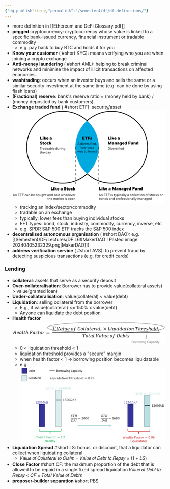 ```yaml
---
{"dg-publish":true,"permalink":"/semester4/df/df-definitions/"}
---
```


- more definition in [[Ethereum and DeFi Glossary.pdf]]
- **pegged** cryptocurrency: cryptocurrency whose value is linked to a specific bank-issued currency, financial instrument or tradable commodity
	- e.g. pay back to buy BTC and holds it for you
- **Know your customer** ( #short KYC): means verifying who you are when joining a crypto exchange
- **Anti-money laundering** ( #short AML): helping to break criminal networks and minimise the impact of illicit transactions on affected economies.
- **washtrading**: occurs when an investor buys and sells the same or a similar security investment at the same time (e.g. can be done by using flash loans)
- **(Fractional) reserve**: bank's reserve ratio = (money held by bank) / (money deposited by bank customers)
- **Exchange traded fund** ( #short ETF): security/asset![Pasted image 20240405223919.png](/img/user/Semester4/DF/attachments/Pasted%20image%2020240405223919.png)
	- tracking an index/sector/commodity
	- tradable on an exchange
	- typically, lower fees than buying individual stocks
	- EFT types: bond, stock, industry, commodity, currency, inverse, etc
	- e.g. SPDR S&P 500 ETF tracks the S&P 500 index
- **decentralised autonomous organisation** ( #short DAO): e.g. [[Semester4/DF/Lectures/DF L6#MakerDAO ! Pasted image 20240405232329.png\|MakerDAO]])
- **address verification service** ( #short AVS): to prevent fraud by detecting suspicious transactions (e.g. for credit cards)
### Lending
- **collateral**: assets that serve as a security deposit
- **Over-collateralisation**: Borrower has to provide value(collateral assets) > value(granted loan)
- **Under-collateralisation**: value(collateral) < value(debt)
- **Liquidation**: selling collateral from the borrower
	- E.g., if value(collateral) <= 150% x value(debt)
	- Anyone can liquidate the debt position
- **Health factor** ![Pasted image 20240323154018.png](/img/user/Semester4/DF/attachments/Pasted%20image%2020240323154018.png)
	- 0 < liquidation threshold < 1
	- liquidation threshold provides a "secure" margin
	- when health factor < 1 => borrowing position becomes liquidatable
	- e.g. ![Pasted image 20240323154201.png](/img/user/Semester4/DF/attachments/Pasted%20image%2020240323154201.png)
- **Liquidation Spread** #short LS: bonus, or discount, that a liquidator can collect when liquidating collateral
	- 𝑉𝑎𝑙𝑢𝑒 𝑜𝑓 𝐶𝑜𝑙𝑙𝑎𝑡𝑒𝑟𝑎𝑙 𝑡𝑜 𝐶𝑙𝑎𝑖𝑚 = 𝑉𝑎𝑙𝑢𝑒 𝑜𝑓 𝐷𝑒𝑏𝑡 𝑡𝑜 𝑅𝑒𝑝𝑎𝑦 × (1 + 𝐿𝑆)
- **Close Factor** #short CF: the maximum proportion of the debt that is allowed to be repaid in a single fixed spread liquidation
	𝑉𝑎𝑙𝑢𝑒 𝑜𝑓 𝐷𝑒𝑏𝑡 𝑡𝑜 𝑅𝑒𝑝𝑎𝑦 < 𝐶𝐹 × 𝑇𝑜𝑡𝑎𝑙 𝑉𝑎𝑙𝑢𝑒 𝑜𝑓 𝐷𝑒𝑏𝑡𝑠
- **proposer-builder separation** #short PBS